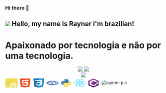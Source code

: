 ### Hi there 👋

<!--
**RaynerTech/RaynerTech** is a ✨ _special_ ✨ repository because its `README.md` (this file) appears on your GitHub profile.

Here are some ideas to get you started:

- 🔭 Hoje trabalho com consultoria tecnologica e leciono em alguns cursos tecnicos...
- 🌱 Estudando IA ...
- 👯 I’m looking to collaborate on ...
- 😄 Pronouns: ele/dele
-->
## <img src="https://raw.githubusercontent.com/alexnaiman/alexnaiman/master/resources/welcomeglitch.gif" width="50px" /> Hello, my name is Rayner i'm brazilian!

<h1>Apaixonado por tecnologia e não por uma tecnologia.</h1>

<div align="center">
  <a href="https://github.com/raynrtech">
  <img height="180em" src="https://github-readme-stats.vercel.app/api?username=raynertech&show_icons=true&theme=dark&include_all_commits=true&count_private=true"/>
  <img height="180em" src="https://github-readme-stats.vercel.app/api/top-langs/?username=raynertech&layout=compact&langs_count=7&theme=radical"/>
</div>
  
  <div align="center">
     <a href="https://www.linkedin.com/in/rayner-patrick-xavier-lins-b91925149/" target="_blank"><img src="https://img.shields.io/badge/-LinkedIn-%230077B5?style=for-the-badge&logo=linkedin&logoColor=white" target="_blank"></a>
  
  </div>
  
<div style="display: inline_block" <br>
  <img align="center" alt="rayner-Js" height="30" width="40" src="https://raw.githubusercontent.com/devicons/devicon/master/icons/javascript/javascript-plain.svg">
   <img align="center" alt="rayner-HTML" height="30" width="40" src="https://raw.githubusercontent.com/devicons/devicon/master/icons/html5/html5-original.svg">
  <img align="center" alt="rayner-CSS" height="30" width="40" src="https://raw.githubusercontent.com/devicons/devicon/master/icons/css3/css3-original.svg">
  <img align="center" alt="rayner-PHP" height="30" width="40" src="https://raw.githubusercontent.com/devicons/devicon/master/icons/php/php-plain.svg">
  <img align="center" alt="Rafa-Python" height="30" width="40" src="https://raw.githubusercontent.com/devicons/devicon/master/icons/python/python-original.svg">
  <img align="center" alt="Rayner-React" height="30" width="40" src="https://raw.githubusercontent.com/devicons/devicon/master/icons/react/react-original.svg">
  <img align="center" alt="rayner-Csharp" height="30" width="40" src="https://raw.githubusercontent.com/devicons/devicon/master/icons/csharp/csharp-original.svg">
<img stylealign="right" alt="rayner-pic" height="150" style="border-radius:50px;" src="https://user-images.githubusercontent.com/49450860/170901946-305fdebd-39c7-43b8-b882-6b26859ccf86.gif">
 
</div>
    


